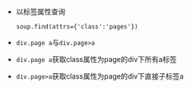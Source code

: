 - 以标签属性查询

  `soup.find(attrs={'class':'pages'})`

-	`div.page a`与`div.page>a`

  -	`div.page a`获取class属性为page的div下所有a标签
  -	`div.page>a`获取class属性为page的div下直接子标签a

  